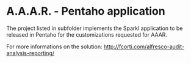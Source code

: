A.A.A.R. - Pentaho application
===

The project listed in subfolder implements the Sparkl application to be released in Pentaho for the customizations requested for AAAR.

For more informations on the solution:
http://fcorti.com/alfresco-audit-analysis-reporting/
